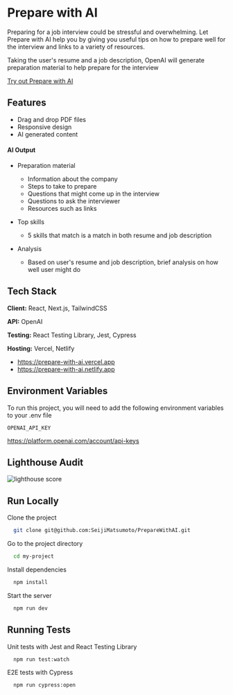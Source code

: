 
# Prepare with AI

Preparing for a job interview could be stressful and overwhelming. Let Prepare with AI help you by giving you useful tips on how to prepare well for the interview and links to a variety of resources.

Taking the user's resume and a job description, OpenAI will generate preparation material to help prepare for the interview

[Try out Prepare with AI](https://prepare-with-ai.vercel.app)

## Features

- Drag and drop PDF files
- Responsive design
- AI generated content

#### AI Output
* Preparation material
    * Information about the company
    * Steps to take to prepare
    * Questions that might come up in the interview
    * Questions to ask the interviewer
    * Resources such as links

* Top skills
    * 5 skills that match is a match in both resume and job description

* Analysis
    * Based on user's resume and job description, brief analysis on how well user might do
## Tech Stack

**Client:** React, Next.js, TailwindCSS

**API:** OpenAI

**Testing:** React Testing Library, Jest, Cypress

**Hosting:** Vercel, Netlify

- https://prepare-with-ai.vercel.app
- https://prepare-with-ai.netlify.app
## Environment Variables

To run this project, you will need to add the following environment variables to your .env file

`OPENAI_API_KEY`

https://platform.openai.com/account/api-keys
## Lighthouse Audit
![lighthouse score](https://i.imgur.com/yAbYZht.png)
## Run Locally

Clone the project

```bash
  git clone git@github.com:SeijiMatsumoto/PrepareWithAI.git
```

Go to the project directory

```bash
  cd my-project
```

Install dependencies

```bash
  npm install
```

Start the server

```bash
  npm run dev
```

## Running Tests

Unit tests with Jest and React Testing Library

```bash
  npm run test:watch
```

E2E tests with Cypress

```bash
  npm run cypress:open
```
